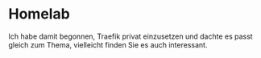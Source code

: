 # Homelab
Ich habe damit begonnen, Traefik privat einzusetzen und dachte es passt gleich zum Thema, vielleicht finden Sie es auch interessant.